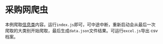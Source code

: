 # 采购网爬虫

本例爬取[信息类](http://www.zycg.gov.cn/td_xxlcpxygh/platform)内容。运行`index.js`即可，可中途中断，重新启动会从最后一次爬取的大类别开始爬取，最后生成`data.json`文件结果。可运行`excel.js`导出 csv 档案。